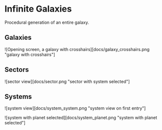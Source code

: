 # Infinite Galaxies
Procedural generation of an entire galaxy. 

## Galaxies
![Opening screen, a galaxy with crosshairs][docs/galaxy_crosshairs.png "galaxy with crosshairs"]

## Sectors
![sector view][docs/sector.png "sector with system selected"]

## Systems
![system view][docs/system_system.png "system view on first entry"]

![system with planet selected][docs/system_planet.png "system with planet selected"]
